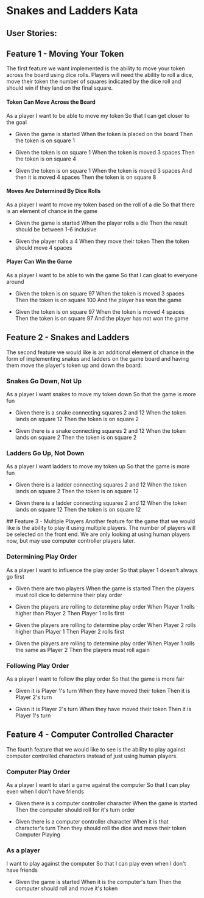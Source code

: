 # Snakes and Ladders Kata

## User Stories:
## Feature  1 - Moving Your Token

The first feature we want implemented is the ability to move your token across the board using dice rolls. Players will need the ability to roll a dice, move their token the number of squares indicated by the dice roll and should win if they land on the final square.

#### Token Can Move Across the Board

As a player
I want to be able to move my token
So that I can get closer to the goal

* Given the game is started
When the token is placed on the board
Then the token is on square 1

* Given the token is on square 1
When the token is moved 3 spaces
Then the token is on square 4

* Given the token is on square 1
When the token is moved 3 spaces
And then it is moved 4 spaces
Then the token is on square 8

#### Moves Are Determined By Dice Rolls
As a player
I want to move my token based on the roll of a die
So that there is an element of chance in the game

* Given the game is started
When the player rolls a die
Then the result should be between 1-6 inclusive

* Given the player rolls a 4
When they move their token
Then the token should move 4 spaces

#### Player Can Win the Game
As a player
I want to be able to win the game
So that I can gloat to everyone around

* Given the token is on square 97
When the token is moved 3 spaces
Then the token is on square 100
And the player has won the game

* Given the token is on square 97
When the token is moved 4 spaces
Then the token is on square 97
And the player has not won the game

## Feature 2 - Snakes and Ladders
The second feature we would like is an additional element of chance in the form of implementing snakes and ladders on the game board and having them move the player's token up and down the board.


### Snakes Go Down, Not Up
As a player
I want snakes to move my token down
So that the game is more fun

* Given there is a snake connecting squares 2 and 12
When the token lands on square 12
Then the token is on square 2

* Given there is a snake connecting squares 2 and 12
When the token lands on square 2
Then the token is on square 2

### Ladders Go Up, Not Down
As a player
I want ladders to move my token up
So that the game is more fun

* Given there is a ladder connecting squares 2 and 12
When the token lands on square 2
Then the token is on square 12

* Given there is a ladder connecting squares 2 and 12
When the token lands on square 12
Then the token is on square 12


## Feature 3 - Multiple Players
Another feature for the game that we would like is the ability to play it using multiple players. The number of players will be selected on the front end. We are only looking at using human players now, but may use computer controller players later.

### Determining Play Order
As a player
I want to influence the play order
So that player 1 doesn't always go first

* Given there are two players
When the game is started
Then the players must roll dice to determine their play order

* Given the players are rolling to determine play order
When Player 1 rolls higher than Player 2
Then Player 1 rolls first

* Given the players are rolling to determine play order
When Player 2 rolls higher than Player 1
Then Player 2 rolls first

* Given the players are rolling to determine play order
When Player 1 rolls the same as Player 2
Then the players must roll again

### Following Play Order
As a player
I want to follow the play order
So that the game is more fair

* Given it is Player 1's turn
When they have moved their token
Then it is Player 2's turn

* Given it is Player 2's turn
When they have moved their token
Then it is Player 1's turn

## Feature 4 - Computer Controlled Character
The fourth feature that we would like to see is the ability to play against computer controlled characters instead of just using human players.

### Computer Play Order
As a player
I want to start a game against the computer
So that I can play even when I don't have friends
* Given there is a computer controller character
When the game is started
Then the computer should roll for it's turn order

* Given there is a computer controller character
When it is that character's turn
Then they should roll the dice and move their token
Computer Playing

### As a player
I want to play against the computer
So that I can play even when I don't have friends

* Given the game is started
When it is the computer's turn
Then the computer should roll and move it's token
